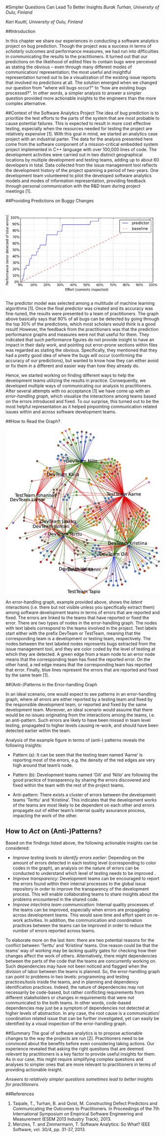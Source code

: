 #Simpler Questions Can Lead To Better Insights
*Burak Turhan, University of Oulu, Finland*

*Kari Kuutti, University of Oulu, Finland*

##Introduction

In this chapter we share our experiences in conducting a software analytics project on bug prediction. Though the project was a success in terms of _scholarly_ outcomes and performance measures, we had run into difficulties in communicating the results to the practitioners. It turned out that our predictions on the likelihood of edited files to contain bugs were perceived as stating the obvious – even through many different modes of communication/ representation; the most useful and insightful representation turned out to be a visualization of the existing issue reports that involved no predictions at all. The solution emerged when we changed our question from "where will bugs occur?" to "how are existing bugs processed?". In other words, a simpler analysis to answer a simpler question provided more actionable insights to the engineers than the more complex alternative.


##Context of the Software Analytics Project
The idea of bug prediction is to prioritize the test efforts to the parts of the system that are most probable to cause potential failures. This is expected to result in more cost effective testing, especially when the resources needed for testing the project are relatively expensive [1]. With this goal in mind, we started an analytics case project with an industrial parter. The data for the analysis presented here come from the software component of a mission-critical embedded system project implemented in C++ language with over 100,000 lines of code. The development activities were carried out in two distinct geographical locations by multiple development and testing teams, adding up to about 60 developers in total. Data collected from the issue management tool reflects the development history of the project spanning a period of two-years. One development team volunteered to pilot the developed software analytics models and modes of information representation, providing feedback through personal communication with the R&D team during project meetings [1].

##Providing Predictions on Buggy Changes

![alt text](./performance.png "This graph basically says that 90% of all bugs can be detected by going through top 30% of the predictions.")

The predictor model was selected among a multitude of machine learning algorithms [1]. Once the final predictor was created and its accuracy was fine-tuned, the results were presented to a team of practitioners. The graph above basically says that 90% of all bugs can be detected by going through the top 30% of the predictions, which most scholars would think is a good result! However, the feedback from the practitioners was that the prediction performance graphs and measures were not that useful for them. They indicated that such performance figures do not provide insight to have an impact in their daily work, and pointing out error-prone sections within files was regarded as stating the obvious. Specifically, they mentioned that they had a pretty good idea of where the bugs will occur (confirming the accuracy of our predictions), but wanted to know how they can either avoid or fix them in a different and easier way than how they already do.

Hence, we started working on finding different ways to help the development teams utilizing the results in practice. Consequently, we developed multiple ways of communicating our analysis to practitioners. After several attempts with no acceptance [1] we have come up with an _error-handling graph_, which visualize the interactions among teams based on the errors introduced and fixed. To our surprise, this turned out to be the most helpful representation as it helped pinpointing communication related issues within and across software development teams.

##How to Read the Graph?

![alt text](./graph.png "Error-handling Graph: Visualization of latent interactions across teams over reported issues.")

An error-handling graph, example provided above, shows the _latent_ interactions (i.e. there but not visible unless you specifically extract them) among software development teams in terms of errors that are reported and fixed. The errors are linked to the teams that have reported or fixed the error. There are two types of nodes in the error-handling graph. The nodes with text labels correspond to the teams involved in the project. Text labels start either with the prefix DevTeam or TestTeam, meaning that the corresponding team is a development or testing team, respectively. The nodes between the text labeled nodes represents bugs extracted from the issue management tool, and they are color coded by the level of testing at which they are detected. A green edge from a team node to an error node means that the corresponding team has fixed the reported error. On the other hand, a red edge means that the corresponding team has reported that error. Finally, blue lines represent the errors that are reported and fixed by the same team [1].

##(Anti-)Patterns in the Error-handling Graph

In an ideal scenario, one would expect to see patterns in an error-handling graph, where all errors are either reported by a testing team and fixed by the responsible development team, or reported and fixed by the same development team. Moreover, an ideal scenario would assume that there would be no issues originating from the interactions among the teams, i.e. an anti-pattern. Such errors are likely to have been missed in team level testing, propagated to higher levels causing re-work, and should have been detected earlier within the team.

Analysis of the example figure in terms of (anti-) patterns reveals the following insights:

- Pattern (a): It can be seen that the testing team named ‘Aarne’ is reporting most of the errors, e.g. the density of the red edges are very high around that team’s node.

- Pattern (b): Development teams named ‘Oili’ and ‘Niilo’ are following the good practice of transparency by sharing the errors discovered and fixed within the team with the rest of the project teams.

- Anti-pattern: There exists a cluster of errors between the development teams ‘Terttu’ and ‘Kristiina’. This indicates that the development works of the teams are most likely to be dependent on each other and errors propagate out of either team’s internal quality assurance process, impacting the work of the other.

## How to _Act_ on (Anti-)Patterns?

Based on the findings listed above, the following actionable insights can be considered:

- _Improve testing levels to identify errors earlier_: Depending on the amount of errors detected in each testing level (corresponding to color codes in the graph), an analysis on the nature of errors can be conducted to understand which level of testing needs to be improved .
- _Improve transparency_: Development teams can be encouraged to report the errors found within their internal processes to the global issue repository in order to improve the transparency of the development process. This will enable collaborating teams to share insights about the problems encountered in the shared code.
- _Improve inter/intra team communication_: Internal quality processes of the teams can be improved, especially when errors are propagating across development teams. This would save time and effort spent on re-work activities. In addition, the communication and coordination practices between the teams can be improved in order to reduce the number of errors reported across teams.

To elaborate more on the last item: there are two potential reasons for the conflict between ‘Terttu’ and ‘Kristiina’ teams. One reason could be that the teams’ way of working may be lacking quality gates for checking how their changes affect the work of others. Alternatively, there might dependencies between the parts of the code that the teams are concurrently working on. Such dependencies may have not been noticed and flagged when the division of labor between the teams is planned. So, the error-handling graph can point to problems in two levels: programming and testing practices/tools inside the teams, and in planning and dependency identification practices. Indeed, the nature of dependencies may not necessarily be code-based, but rather conflicting requirements from different stakeholders or changes in requirements that were not communicated to the both teams.
In other words, code-based dependencies may just be a symptom of dependencies not detected at higher levels of abstraction. In any case, the root cause is a communication/ coordination related issue that can be further investigated, yet can easily be identified by a visual inspection of the error-handling graph.

##Summary
 The goal of software analytics is to propose actionable changes to the way the projects are run [2]. Practitioners need to be convinced about the benefits before even considering taking actions. Our experience revealed that asking the right questions that are deemed relevant by practitioners is a key factor to provide useful insights for them. As in our case, this might require simplifying complex questions and analyses to simpler ones that are more relevant to practitioners in terms of providing actionable insight.

 _Answers to relatively simpler questions sometimes lead to better insights for practitioners._


##References
1.	Taipale, T., Turhan, B. and Qvist, M. Constructing Defect Predictors and Communicating the Outcomes to Practitioners. In Proceedings of the 7th International Symposium on Empirical Software Engineering and Measurement (ESEM 2013 Industry Track), 2013.
2.	Menzies, T. and Zimmermann, T. Software Analytics: So What? IEEE Software, vol. 30/4, pp. 31-37, 2013.
